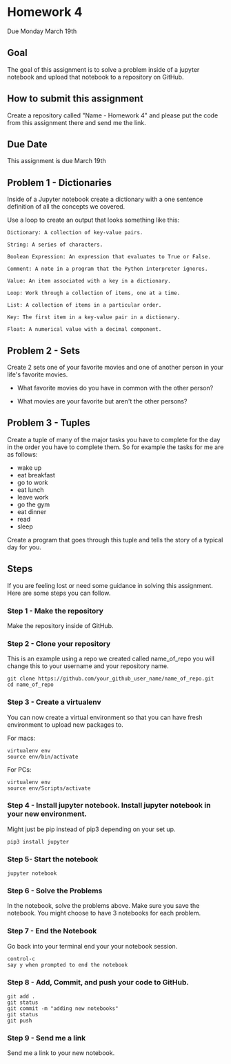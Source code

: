 # Homework 4
Due Monday March 19th

## Goal
The goal of this assignment is to solve a problem inside of a jupyter notebook and upload that notebook to a repository on GitHub.

## How to submit this assignment
Create a repository called "Name - Homework 4" and please put the code from this assignment there and send me the link.

## Due Date
This assignment is due March 19th

## Problem 1 - Dictionaries
Inside of a Jupyter notebook create a dictionary with a one sentence definition of  all the concepts we covered.

Use a loop to create an output that looks something like this:

```
Dictionary: A collection of key-value pairs.

String: A series of characters.

Boolean Expression: An expression that evaluates to True or False.

Comment: A note in a program that the Python interpreter ignores.

Value: An item associated with a key in a dictionary.

Loop: Work through a collection of items, one at a time.

List: A collection of items in a particular order.

Key: The first item in a key-value pair in a dictionary.

Float: A numerical value with a decimal component.
```

## Problem 2 - Sets
Create 2 sets one of your favorite movies and one of another person in your life's favorite movies.

- What favorite movies do you have in common with the other person?

- What movies are your favorite but aren't the other persons?

## Problem 3 - Tuples
Create a tuple of many of the major tasks you have to complete for the day in the order you have to complete them. So for example the tasks for me are as follows:

- wake up
- eat breakfast
- go to work
- eat lunch
- leave work
- go the gym
- eat dinner
- read
- sleep

Create a program that goes through this tuple and tells the story of a typical day for you.

## Steps
If you are feeling lost or need some guidance in solving this assignment. Here are some steps you can follow.  

### Step 1 - Make the repository
Make the repository inside of GitHub.

### Step 2 - Clone your repository

This is an example using a repo we created called name_of_repo you will change this to your username and your repository name. 
```
git clone https://github.com/your_github_user_name/name_of_repo.git
cd name_of_repo
```

### Step 3 - Create a virtualenv
You can now create a virtual environment so that you can have fresh environment to upload new packages to.

For macs:
```
virtualenv env
source env/bin/activate
```

For PCs:
```
virtualenv env
source env/Scripts/activate
```

### Step 4 - Install jupyter notebook. Install jupyter notebook in your new environment.
Might just be pip instead of pip3 depending on your set up.
```
pip3 install jupyter
```

### Step 5-  Start the notebook
```
jupyter notebook
```

### Step 6 - Solve the Problems
In the notebook, solve the problems above. Make sure you save the notebook. You might choose to have 3 notebooks for each problem.

### Step 7 - End the Notebook
Go back into your terminal end your your notebook session.
```
control-c
say y when prompted to end the notebook
```

### Step 8 - Add, Commit, and push your code to GitHub.
```
git add .
git status
git commit -m "adding new notebooks"
git status
git push
```

### Step 9 - Send me a link
Send me a link to your new notebook.
